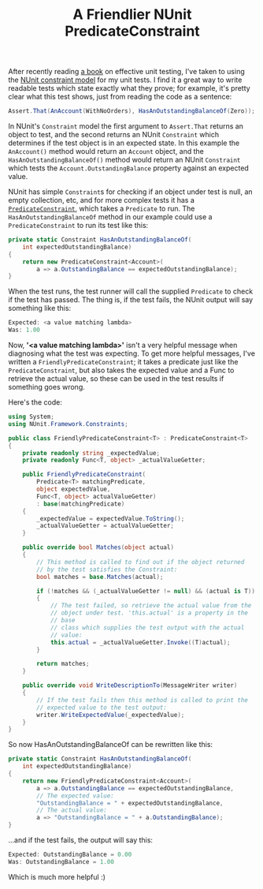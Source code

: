 ﻿---
layout: post
title: A Friendlier NUnit PredicateConstraint
excerpt: I've taken to using NUnit's constraint model for my unit tests, as I find it a great way to write readable tests which state exactly what they prove. NUnit has lots of built-in Constraints, but its PredicateConstraint doesn't return very helpful error messages; here's a friendlier version, which does.
tags: [Automated Testing, NUnit]
---

After recently reading [a book](https://www.amazon.co.uk/Growing-Object-Oriented-Software-Guided-Signature/dp/0321503627) 
on effective unit testing, I've taken to using the 
[NUnit constraint model](https://www.nunit.org/index.php?p=constraintModel&r=2.4) for my unit tests. 
I find it a great way to write readable tests which state exactly what they prove; for example, it's 
pretty clear what this test shows, just from reading the code as a sentence:

```csharp
Assert.That(AnAccount(WithNoOrders), HasAnOutstandingBalanceOf(Zero));
```

In NUnit's `Constraint` model the first argument to `Assert.That` returns an object to test, and 
the second returns an NUnit `Constraint` which determines if the test object is in an expected state. 
In this example the `AnAccount()` method would return an `Account` object, and the 
`HasAnOutstandingBalanceOf()` method would return an NUnit `Constraint` which tests the 
`Account.OutstandingBalance` property against an expected value.

NUnit has simple `Constraint`s for checking if an object under test is null, an empty collection, etc, 
and for more complex tests it has a 
[`PredicateConstraint`](https://code.google.com/p/nunit4netce-and-silverlight/source/browse/trunk/NUnit-2.5.3.9345/nunit.framework/Constraints/PredicateConstraint.cs?spec=svn2&r=2), 
which takes a `Predicate` to run. The `HasAnOutstandingBalanceOf` method in our example could use 
a `PredicateConstraint` to run its test like this:

```csharp
private static Constraint HasAnOutstandingBalanceOf(
    int expectedOutstandingBalance)
{
    return new PredicateConstraint<Account>(
        a => a.OutstandingBalance == expectedOutstandingBalance);
}
```

When the test runs, the test runner will call the supplied `Predicate` to check if the test has 
passed. The thing is, if the test fails, the NUnit output will say something like this:

```csharp
Expected: <a value matching lambda>
Was: 1.00
```

Now, **'&lt;a value matching lambda&gt;'** isn't a very helpful message when diagnosing what the 
test was expecting. To get more helpful messages, I've written a `FriendlyPredicateConstraint`; 
it takes a predicate just like the `PredicateConstraint`, but also takes the expected value and 
a Func to retrieve the actual value, so these can be used in the test results if something goes wrong.

Here's the code:

```csharp
using System;
using NUnit.Framework.Constraints;

public class FriendlyPredicateConstraint<T> : PredicateConstraint<T>
{
    private readonly string _expectedValue;
    private readonly Func<T, object> _actualValueGetter;

    public FriendlyPredicateConstraint(
        Predicate<T> matchingPredicate,
        object expectedValue,
        Func<T, object> actualValueGetter)
        : base(matchingPredicate)
    {
        _expectedValue = expectedValue.ToString();
        _actualValueGetter = actualValueGetter;
    }

    public override bool Matches(object actual)
    {
        // This method is called to find out if the object returned 
        // by the test satisfies the Constraint:
        bool matches = base.Matches(actual);

        if (!matches && (_actualValueGetter != null) && (actual is T))
        {
            // The test failed, so retrieve the actual value from the 
            // object under test. 'this.actual' is a property in the 
            // base 
            // class which supplies the test output with the actual 
            // value:
            this.actual = _actualValueGetter.Invoke((T)actual);
        }

        return matches;
    }

    public override void WriteDescriptionTo(MessageWriter writer)
    {
        // If the test fails then this method is called to print the
        // expected value to the test output:
        writer.WriteExpectedValue(_expectedValue);
    }
}
```

So now HasAnOutstandingBalanceOf can be rewritten like this:

```csharp
private static Constraint HasAnOutstandingBalanceOf(
    int expectedOutstandingBalance)
{
    return new FriendlyPredicateConstraint<Account>(
        a => a.OutstandingBalance == expectedOutstandingBalance,
        // The expected value:
        "OutstandingBalance = " + expectedOutstandingBalance,
        // The actual value:
        a => "OutstandingBalance = " + a.OutstandingBalance);
}
```

...and if the test fails, the output will say this:

```csharp
Expected: OutstandingBalance = 0.00
Was: OutstandingBalance = 1.00
```

Which is much more helpful :)